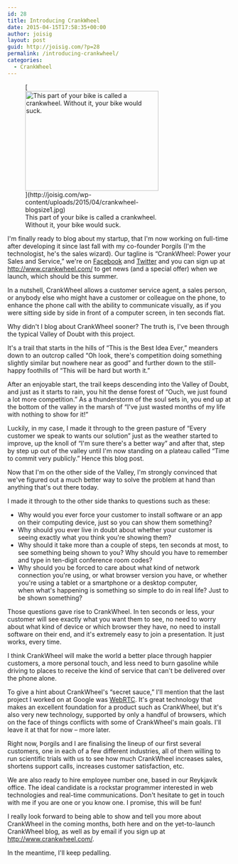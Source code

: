 ```yaml
---
id: 28
title: Introducing CrankWheel
date: 2015-04-15T17:58:35+00:00
author: joisig
layout: post
guid: http://joisig.com/?p=28
permalink: /introducing-crankwheel/
categories:
  - CrankWheel
---
```

<figure id="attachment_30" aria-describedby="caption-attachment-30" style="width: 300px" class="wp-caption alignright">[<img class="size-full wp-image-30" src="http://joisig.com/wp-content/uploads/2015/04/crankwheel-blogsize1.jpg" alt="This part of your bike is called a crankwheel. Without it, your bike would suck." width="300" height="225" />](http://joisig.com/wp-content/uploads/2015/04/crankwheel-blogsize1.jpg)<figcaption id="caption-attachment-30" class="wp-caption-text">This part of your bike is called a crankwheel. Without it, your bike would suck.</figcaption></figure>

I'm finally ready to blog about my startup, that I'm now working on full-time after developing it since last fall with my co-founder Þorgils (I'm the technologist, he's the sales wizard). Our tagline is &#8220;CrankWheel: Power your Sales and Service,&#8221; we're on [Facebook](https://www.facebook.com/crankwheel) and [Twitter](https://twitter.com/crankwheel) and you can sign up at <http://www.crankwheel.com/> to get news (and a special offer) when we launch, which should be this summer.

In a nutshell, CrankWheel allows a customer service agent, a sales person, or anybody else who might have a customer or colleague on the phone, to enhance the phone call with the ability to communicate visually, as if you were sitting side by side in front of a computer screen, in ten seconds flat.

Why didn't I blog about CrankWheel sooner? The truth is, I've been through the typical Valley of Doubt with this project.

It's a trail that starts in the hills of &#8220;This is the Best Idea Ever,&#8221; meanders down to an outcrop called &#8220;Oh look, there's competition doing something slightly similar but nowhere near as good&#8221; and further down to the still-happy foothills of &#8220;This will be hard but worth it.&#8221;

After an enjoyable start, the trail keeps descending into the Valley of Doubt, and just as it starts to rain, you hit the dense forest of &#8220;Ouch, we just found a lot more competition.&#8221; As a thunderstorm of the soul sets in, you end up at the bottom of the valley in the marsh of &#8220;I've just wasted months of my life with nothing to show for it!&#8221;

Luckily, in my case, I made it through to the green pasture of &#8220;Every customer we speak to wants our solution&#8221; just as the weather started to improve, up the knoll of &#8220;I'm sure there's a better way&#8221; and after that, step by step up out of the valley until I'm now standing on a plateau called &#8220;Time to commit very publicly.&#8221; Hence this blog post.

Now that I'm on the other side of the Valley, I'm strongly convinced that we've figured out a much better way to solve the problem at hand than anything that's out there today.

I made it through to the other side thanks to questions such as these:

  * Why would you ever force your customer to install software or an app on their computing device, just so you can show them something?
  * Why should you ever live in doubt about whether your customer is seeing exactly what you think you're showing them?
  * Why should it take more than a couple of steps, ten seconds at most, to see something being shown to you? Why should you have to remember and type in ten-digit conference room codes?
  * Why should you be forced to care about what kind of network connection you're using, or what browser version you have, or whether you're using a tablet or a smartphone or a desktop computer, when what's happening is something so simple to do in real life? Just to be shown something?

Those questions gave rise to CrankWheel. In ten seconds or less, your customer will see exactly what you want them to see, no need to worry about what kind of device or which browser they have, no need to install software on their end, and it's extremely easy to join a presentation. It just works, every time.

I think CrankWheel will make the world a better place through happier customers, a more personal touch, and less need to burn gasoline while driving to places to receive the kind of service that can't be delivered over the phone alone.

To give a hint about CrankWheel's &#8220;secret sauce,&#8221; I'll mention that the last project I worked on at Google was <a href="http://www.webrtc.org/" target="_blank">WebRTC</a>. It's great technology that makes an excellent foundation for a product such as CrankWheel, but it's also very new technology, supported by only a handful of browsers, which on the face of things conflicts with some of CrankWheel's main goals. I'll leave it at that for now – more later.

Right now, Þorgils and I are finalising the lineup of our first several customers, one in each of a few different industries, all of them willing to run scientific trials with us to see how much CrankWheel increases sales, shortens support calls, increases customer satisfaction, etc.

We are also ready to hire employee number one, based in our Reykjavík office. The ideal candidate is a rockstar programmer interested in web technologies and real-time communications. Don't hesitate to get in touch with me if you are one or you know one. I promise, this will be fun!

I really look forward to being able to show and tell you more about CrankWheel in the coming months, both here and on the yet-to-launch CrankWheel blog, as well as by email if you sign up at <http://www.crankwheel.com/>.

In the meantime, I'll keep pedalling.
